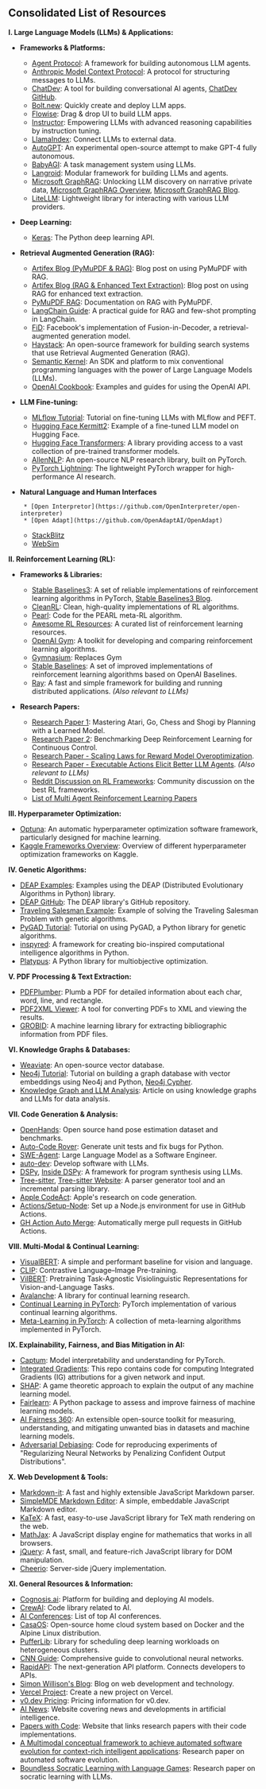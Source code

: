 ## Consolidated List of Resources

**I. Large Language Models (LLMs) & Applications:**

* **Frameworks & Platforms:**
    * [Agent Protocol](https://agentprotocol.ai/): A framework for building autonomous LLM agents.
    * [Anthropic Model Context Protocol](https://anthropic.com/news/model-context-protocol):  A protocol for structuring messages to LLMs.
    * [ChatDev](https://chatdev.toscl.com/): A tool for building conversational AI agents, [ChatDev GitHub](https://github.com/OpenBMB/ChatDev).
    * [Bolt.new](https://github.com/coleam00/bolt.new-any-llm): Quickly create and deploy LLM apps.
    * [Flowise](https://github.com/FlowiseAI/Flowise): Drag & drop UI to build LLM apps.
    * [Instructor](https://github.com/instructor-ai/instructor):  Empowering LLMs with advanced reasoning capabilities by instruction tuning.
    * [LlamaIndex](https://github.com/run-llama/llama_index): Connect LLMs to external data.
    * [AutoGPT](https://github.com/Significant-Gravitas/AutoGPT): An experimental open-source attempt to make GPT-4 fully autonomous.
    * [BabyAGI](https://github.com/yoheinakajima/babyagi):  A task management system using LLMs.
    * [Langroid](https://github.com/langroid/langroid):  Modular framework for building LLMs and agents.
    * [Microsoft GraphRAG](https://github.com/microsoft/graphrag):  Unlocking LLM discovery on narrative private data, [Microsoft GraphRAG Overview](https://github.com/microsoft/graphrag?tab=readme-ov-file), [Microsoft GraphRAG Blog](https://www.microsoft.com/en-us/research/blog/graphrag-unlocking-llm-discovery-on-narrative-private-data/).
    * [LiteLLM](https://github.com/BerriAI/litellm):  Lightweight library for interacting with various LLM providers.


* **Deep Learning:**
    * [Keras](https://github.com/keras-team/keras): The Python deep learning API.

* **Retrieval Augmented Generation (RAG):**
    * [Artifex Blog (PyMuPDF & RAG)](https://artifex.com/blog/rag-llm-and-pdf-conversion-to-markdown-text-with-pymupdf): Blog post on using PyMuPDF with RAG.
    * [Artifex Blog (RAG & Enhanced Text Extraction)](https://artifex.com/blog/rag-llm-and-pdf-enhanced-text-extraction): Blog post on using RAG for enhanced text extraction.
    * [PyMuPDF RAG](https://pymupdf.readthedocs.io/en/latest/rag.html): Documentation on RAG with PyMuPDF.
    * [LangChain Guide](https://medium.com/thedeephub/a-practical-guide-for-rag-and-few-shot-prompting-in-langchain-0b0e18dc9df5): A practical guide for RAG and few-shot prompting in LangChain.
    * [FiD](https://github.com/facebookresearch/FiD): Facebook's implementation of Fusion-in-Decoder, a retrieval-augmented generation model.
    * [Haystack](https://haystack.deepset.ai/): An open-source framework for building search systems that use Retrieval Augmented Generation (RAG).
    * [Semantic Kernel](https://github.com/microsoft/semantic-kernel):  An SDK and platform to mix conventional programming languages with the power of Large Language Models (LLMs).
    * [OpenAI Cookbook](https://github.com/openai/openai-cookbook): Examples and guides for using the OpenAI API.


* **LLM Fine-tuning:**
    * [MLflow Tutorial](https://mlflow.org/docs/latest/llms/transformers/tutorials/fine-tuning/transformers-peft.html):  Tutorial on fine-tuning LLMs with MLflow and PEFT.
    * [Hugging Face Kermitt2](https://huggingface.co/kermitt2):  Example of a fine-tuned LLM model on Hugging Face.
    * [Hugging Face Transformers](https://huggingface.co/transformers/):  A library providing access to a vast collection of pre-trained transformer models.
    * [AllenNLP](https://allennlp.org/): An open-source NLP research library, built on PyTorch.
    * [PyTorch Lightning](https://www.pytorchlightning.ai/):  The lightweight PyTorch wrapper for high-performance AI research.

* **Natural Language and Human Interfaces**

       * [Open Interpretor](https://github.com/OpenInterpreter/open-interpreter)
       * [Open Adapt](https://github.com/OpenAdaptAI/OpenAdapt)
    * [StackBlitz](https://github.com/stackblitz)
    * [WebSim](https://websim.ai/)

**II. Reinforcement Learning (RL):**

* **Frameworks & Libraries:**
    * [Stable Baselines3](https://github.com/DLR-RM/stable-baselines3):  A set of reliable implementations of reinforcement learning algorithms in PyTorch, [Stable Baselines3 Blog](https://araffin.github.io/post/sb3/).
    * [CleanRL](https://github.com/vwxyzjn/cleanrl): Clean, high-quality implementations of RL algorithms.
    * [Pearl](https://github.com/facebookresearch/Pearl):  Code for the PEARL meta-RL algorithm.
    * [Awesome RL Resources](https://github.com/aikorea/awesome-rl?tab=readme-ov-file): A curated list of reinforcement learning resources.
    * [OpenAI Gym](https://github.com/openai/gym): A toolkit for developing and comparing reinforcement learning algorithms.
    * [Gymnasium](https://github.com/Farama-Foundation/Gymnasium): Replaces Gym
	* [Stable Baselines](https://stable-baselines.readthedocs.io/en/master/): A set of improved implementations of reinforcement learning algorithms based on OpenAI Baselines.
    * [Ray](https://www.ray.io/): A fast and simple framework for building and running distributed applications.  *(Also relevant to LLMs)*

* **Research Papers:**
    * [Research Paper 1](https://arxiv.org/pdf/1909.04503):  Mastering Atari, Go, Chess and Shogi by Planning with a Learned Model.
    * [Research Paper 2](https://jmlr.org/papers/volume22/20-1364/20-1364.pdf):  Benchmarking Deep Reinforcement Learning for Continuous Control.
    * [Research Paper - Scaling Laws for Reward Model Overoptimization](https://arxiv.org/pdf/2312.06648).
    * [Research Paper - Executable Actions Elicit Better LLM Agents](https://arxiv.org/pdf/2402.01030).  *(Also relevant to LLMs)*
    * [Reddit Discussion on RL Frameworks](https://reddit.com/r/reinforcementlearning/comments/191yu6y/best_rl_research_framework/): Community discussion on the best RL frameworks.
	* [List of Multi Agent Reinforcement Learning Papers](https://github.com/LantaoYu/MARL-Papers)


**III. Hyperparameter Optimization:**

* [Optuna](https://github.com/optuna/optuna): An automatic hyperparameter optimization software framework, particularly designed for machine learning.
* [Kaggle Frameworks Overview](https://www.kaggle.com/code/sivasaiyadav8143/10-hyperparameter-optimization-frameworks):  Overview of different hyperparameter optimization frameworks on Kaggle.


**IV. Genetic Algorithms:**

* [DEAP Examples](https://deap.readthedocs.io/en/master/examples/index.html):  Examples using the DEAP (Distributed Evolutionary Algorithms in Python) library.
* [DEAP GitHub](https://github.com/DEAP/deap):  The DEAP library's GitHub repository.
* [Traveling Salesman Example](https://medium.com/aimonks/traveling-salesman-problem-tsp-using-genetic-algorithm-fea640713758): Example of solving the Traveling Salesman Problem with genetic algorithms.
* [PyGAD Tutorial](https://www.digitalocean.com/community/tutorials/genetic-algorithm-applications-using-pygad):  Tutorial on using PyGAD, a Python library for genetic algorithms.
* [inspyred](https://github.com/aarongarrett/inspyred): A framework for creating bio-inspired computational intelligence algorithms in Python.
* [Platypus](https://github.com/Project-Platypus/Platypus):  A Python library for multiobjective optimization.



**V. PDF Processing & Text Extraction:**

* [PDFPlumber](https://github.com/jsvine/pdfplumber):  Plumb a PDF for detailed information about each char, word, line, and rectangle.
* [PDF2XML Viewer](https://github.com/WZBSocialScienceCenter/pdf2xml-viewer): A tool for converting PDFs to XML and viewing the results.
* [GROBID](https://www.researchgate.net/publication/221176095_GROBID_Combining_Automatic_Bibliographic_Data_Recognition_and_Term_Extraction_for_Scholarship_Publications):  A machine learning library for extracting bibliographic information from PDF files.



**VI. Knowledge Graphs & Databases:**

* [Weaviate](https://github.com/weaviate/weaviate): An open-source vector database.
* [Neo4j Tutorial](https://medium.com/thedeephub/building-a-graph-database-with-vector-embeddings-a-python-tutorial-with-neo4j-and-embeddings-277ce608634d):  Tutorial on building a graph database with vector embeddings using Neo4j and Python, [Neo4j Cypher](https://neo4j.com/docs/getting-started/cypher/).
* [Knowledge Graph and LLM Analysis](https://medium.com/@mdsharique0107/structured-data-analysis-using-knowledge-graph-llm-b1f7db88edd3):  Article on using knowledge graphs and LLMs for data analysis.


**VII. Code Generation & Analysis:**

* [OpenHands](https://github.com/All-Hands-AI/OpenHands): Open source hand pose estimation dataset and benchmarks.
* [Auto-Code Rover](https://github.com/nus-apr/auto-code-rover):  Generate unit tests and fix bugs for Python.
* [SWE-Agent](https://github.com/princeton-nlp/SWE-agent):  Large Language Model as a Software Engineer.
* [auto-dev](https://github.com/unit-mesh/auto-dev): Develop software with LLMs.
* [DSPy](https://github.com/stanfordnlp/dspy), [Inside DSPy](https://jrodthoughts.medium.com/inside-dspy-a-framework-for-algorithmic-prompt-optimization-dffd9765e596):  A framework for program synthesis using LLMs.
* [Tree-sitter](https://github.com/tree-sitter/tree-sitter), [Tree-sitter Website](https://tree-sitter.github.io/tree-sitter/):  A parser generator tool and an incremental parsing library.
* [Apple CodeAct](https://machinelearning.apple.com/research/codeact):  Apple's research on code generation.
* [Actions/Setup-Node](https://github.com/actions/setup-node): Set up a Node.js environment for use in GitHub Actions.
* [GH Action Auto Merge](https://github.com/EddieHubCommunity/gh-action-auto-merge): Automatically merge pull requests in GitHub Actions.


**VIII. Multi-Modal & Continual Learning:**

* [VisualBERT](https://github.com/uclanlp/visualbert): A simple and performant baseline for vision and language.
* [CLIP](https://github.com/openai/CLIP): Contrastive Language–Image Pre-training.
* [VilBERT](https://github.com/jiasenlu/vilbert_multi_task): Pretraining Task-Agnostic Visiolinguistic Representations for Vision-and-Language Tasks.
* [Avalanche](https://avalanche-api.embryo.continualai.org/en/latest/):  A library for continual learning research.
* [Continual Learning in PyTorch](https://github.com/GMvandeVen/continual-learning): PyTorch implementation of various continual learning algorithms.
* [Meta-Learning in PyTorch](https://github.com/tristandeleu/pytorch-meta):  A collection of meta-learning algorithms implemented in PyTorch.



**IX.  Explainability, Fairness, and Bias Mitigation in AI:**

* [Captum](https://captum.ai/): Model interpretability and understanding for PyTorch.
* [Integrated Gradients](https://github.com/ankurtaly/Integrated-Gradients):  This repo contains code for computing Integrated Gradients (IG) attributions for a given network and input.
* [SHAP](https://github.com/slundberg/shap): A game theoretic approach to explain the output of any machine learning model.
* [Fairlearn](https://fairlearn.org/): A Python package to assess and improve fairness of machine learning models.
* [AI Fairness 360](https://aif360.mybluemix.net/): An extensible open-source toolkit for measuring, understanding, and mitigating unwanted bias in datasets and machine learning models.
* [Adversarial Debiasing](https://github.com/jaeho-lee/Adversarial-Debiasing):  Code for reproducing experiments of "Regularizing Neural Networks by Penalizing Confident Output Distributions".



**X. Web Development & Tools:**
* [Markdown-it](https://github.com/markdown-it/markdown-it): A fast and highly extensible JavaScript Markdown parser.
* [SimpleMDE Markdown Editor](https://github.com/italia/simplemde-markdown-editor): A simple, embeddable JavaScript Markdown editor.
* [KaTeX](https://github.com/KaTeX/KaTeX): A fast, easy-to-use JavaScript library for TeX math rendering on the web.
* [MathJax](https://github.com/mathjax/MathJax):  A JavaScript display engine for mathematics that works in all browsers.
* [jQuery](https://github.com/jquery/jquery): A fast, small, and feature-rich JavaScript library for DOM manipulation.
* [Cheerio](https://github.com/cheeriojs/cheerio):  Server-side jQuery implementation.



**XI.  General Resources & Information:**

* [Cognosis.ai](https://cognosis.ai/):  Platform for building and deploying AI models.
* [CrewAI](https://github.com/crewAIInc/crewAI): Code library related to AI.
* [AI Conferences](https://datacamp.com/blog/top-ai-conferences):  List of top AI conferences.
* [CasaOS](https://github.com/IceWhaleTech/CasaOS):  Open-source home cloud system based on Docker and the Alpine Linux distribution.
* [PufferLib](https://github.com/PufferAI/PufferLib):  Library for scheduling deep learning workloads on heterogeneous clusters.
* [CNN Guide](https://medium.com/thedeephub/convolutional-neural-networks-a-comprehensive-guide-5cc0b5eae175): Comprehensive guide to convolutional neural networks.
* [RapidAPI](https://rapidapi.com/):  The next-generation API platform. Connects developers to APIs.
* [Simon Willison's Blog](https://simonwillison.net/):  Blog on web development and technology.
* [Vercel Project](https://vercel.com/new?teamSlug=gtcodes-projects):  Create a new project on Vercel.
* [v0.dev Pricing](https://v0.dev/pricing):  Pricing information for v0.dev.
* [AI News](https://www.artificialintelligence-news.com/): Website covering news and developments in artificial intelligence.
* [Papers with Code](https://paperswithcode.com/):  Website that links research papers with their code implementations.
* [A Multimodal conceptual framework to achieve automated software evolution for context-rich intelligent applications](https://link.springer.com/article/10.1007/s11334-024-00591-0):  Research paper on automated software evolution.
* [Boundless Socratic Learning with Language Games](https://arxiv.org/abs/2411.16905): Research paper on socratic learning with LLMs.
